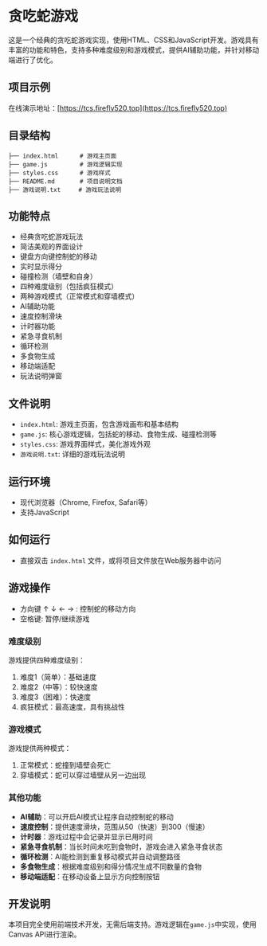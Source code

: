 # 贪吃蛇游戏

这是一个经典的贪吃蛇游戏实现，使用HTML、CSS和JavaScript开发。游戏具有丰富的功能和特色，支持多种难度级别和游戏模式，提供AI辅助功能，并针对移动端进行了优化。

## 项目示例

在线演示地址：[https://tcs.firefly520.top](https://tcs.firefly520.top)

## 目录结构

```
├── index.html      # 游戏主页面
├── game.js         # 游戏逻辑实现
├── styles.css      # 游戏样式
├── README.md       # 项目说明文档
├── 游戏说明.txt     # 游戏玩法说明
```

## 功能特点

- 经典贪吃蛇游戏玩法
- 简洁美观的界面设计
- 键盘方向键控制蛇的移动
- 实时显示得分
- 碰撞检测（墙壁和自身）
- 四种难度级别（包括疯狂模式）
- 两种游戏模式（正常模式和穿墙模式）
- AI辅助功能
- 速度控制滑块
- 计时器功能
- 紧急寻食机制
- 循环检测
- 多食物生成
- 移动端适配
- 玩法说明弹窗

## 文件说明

- `index.html`: 游戏主页面，包含游戏画布和基本结构
- `game.js`: 核心游戏逻辑，包括蛇的移动、食物生成、碰撞检测等
- `styles.css`: 游戏界面样式，美化游戏外观
- `游戏说明.txt`: 详细的游戏玩法说明

## 运行环境

- 现代浏览器（Chrome, Firefox, Safari等）
- 支持JavaScript

## 如何运行

- 直接双击 `index.html` 文件，或将项目文件放在Web服务器中访问

## 游戏操作

- 方向键 ↑ ↓ ← → : 控制蛇的移动方向
- 空格键: 暂停/继续游戏

### 难度级别

游戏提供四种难度级别：

1. 难度1（简单）：基础速度
2. 难度2（中等）：较快速度
3. 难度3（困难）：快速度
4. 疯狂模式：最高速度，具有挑战性

### 游戏模式

游戏提供两种模式：

1. 正常模式：蛇撞到墙壁会死亡
2. 穿墙模式：蛇可以穿过墙壁从另一边出现

### 其他功能

- **AI辅助**：可以开启AI模式让程序自动控制蛇的移动
- **速度控制**：提供速度滑块，范围从50（快速）到300（慢速）
- **计时器**：游戏过程中会记录并显示已用时间
- **紧急寻食机制**：当长时间未吃到食物时，游戏会进入紧急寻食状态
- **循环检测**：AI能检测到重复移动模式并自动调整路径
- **多食物生成**：根据难度级别和得分情况生成不同数量的食物
- **移动端适配**：在移动设备上显示方向控制按钮

## 开发说明

本项目完全使用前端技术开发，无需后端支持。游戏逻辑在`game.js`中实现，使用Canvas API进行渲染。
